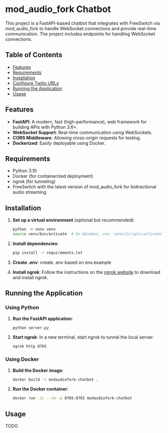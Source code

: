 # mod_audio_fork Chatbot

This project is a FastAPI-based chatbot that integrates with FreeSwitch via mod_audio_fork to handle WebSocket connections and provide real-time communication. The project includes endpoints for handling WebSocket connections.

## Table of Contents

- [Features](#features)
- [Requirements](#requirements)
- [Installation](#installation)
- [Configure Twilio URLs](#configure-twilio-urls)
- [Running the Application](#running-the-application)
- [Usage](#usage)

## Features

- **FastAPI**: A modern, fast (high-performance), web framework for building APIs with Python 3.6+.
- **WebSocket Support**: Real-time communication using WebSockets.
- **CORS Middleware**: Allowing cross-origin requests for testing.
- **Dockerized**: Easily deployable using Docker.

## Requirements

- Python 3.10
- Docker (for containerized deployment)
- ngrok (for tunneling)
- FreeSwitch with the latest version of mod_audio_fork for bidirectional audio streaming

## Installation

1. **Set up a virtual environment** (optional but recommended):
    ```sh
    python -m venv venv
    source venv/bin/activate  # On Windows, use `venv\Scripts\activate`
    ```

2. **Install dependencies**:
    ```sh
    pip install -r requirements.txt
    ```

3. **Create .env**:
    create .env based on env.example

4. **Install ngrok**:
    Follow the instructions on the [ngrok website](https://ngrok.com/download) to download and install ngrok.

## Running the Application

### Using Python

1. **Run the FastAPI application**:
    ```sh
    python server.py
    ```

2. **Start ngrok**:
    In a new terminal, start ngrok to tunnel the local server:
    ```sh
    ngrok http 8765
    ```
### Using Docker

1. **Build the Docker image**:
    ```sh
    docker build -t modaudiofork-chatbot .
    ```

2. **Run the Docker container**:
    ```sh
    docker run -it --rm -p 8765:8765 modaudiofork-chatbot
    ```
## Usage

TODO
